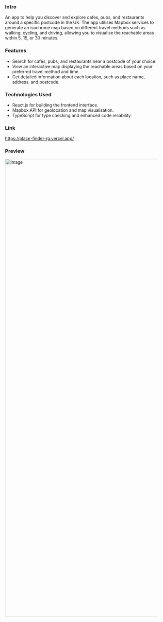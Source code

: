 ### Intro

An app to help you discover and explore cafes, pubs, and restaurants around a specific postcode in the UK. The app utilises Mapbox services to generate an isochrone map based on different travel methods such as walking, cycling, and driving, allowing you to visualise the reachable areas within 5, 15, or 30 minutes.

### Features
- Search for cafes, pubs, and restaurants near a postcode of your choice.
- View an interactive map displaying the reachable areas based on your preferred travel method and time.
- Get detailed information about each location, such as place name, address, and postcode.

### Technologies Used
- React.js for building the frontend interface.
- Mapbox API for geolocation and map visualisation.
- TypeScript for type checking and enhanced code reliability.

### Link
https://place-finder-rg.vercel.app/

### Preview
<img width="1508" alt="image" src="https://github.com/gaorachel/place-finder/assets/65629022/a6ea2bfd-f09f-43d2-a0b8-0470f6359d66">


